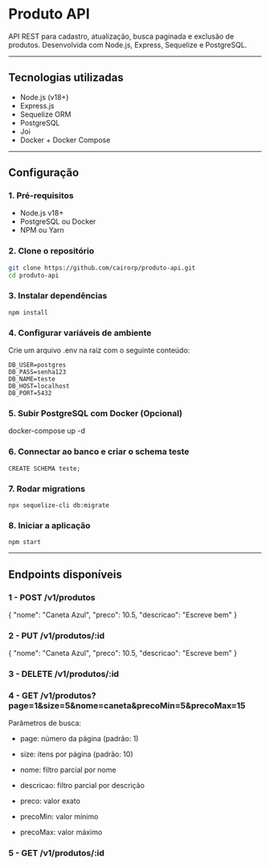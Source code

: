 # Produto API

API REST para cadastro, atualização, busca paginada e exclusão de produtos. Desenvolvida com Node.js, Express, Sequelize e PostgreSQL.

---

## Tecnologias utilizadas

- Node.js (v18+)
- Express.js
- Sequelize ORM
- PostgreSQL
- Joi
- Docker + Docker Compose

---

## Configuração

### 1. Pré-requisitos

- Node.js v18+
- PostgreSQL ou Docker
- NPM ou Yarn

### 2. Clone o repositório

```bash
git clone https://github.com/cairorp/produto-api.git
cd produto-api
```

### 3. Instalar dependências

```
npm install
```

### 4. Configurar variáveis de ambiente

Crie um arquivo .env na raiz com o seguinte conteúdo:

```
DB_USER=postgres
DB_PASS=senha123
DB_NAME=teste
DB_HOST=localhost
DB_PORT=5432
```

### 5. Subir PostgreSQL com Docker (Opcional)

docker-compose up -d

### 6. Connectar ao banco e criar o schema teste

```
CREATE SCHEMA teste;
```

### 7. Rodar migrations

```
npx sequelize-cli db:migrate
```

### 8. Iniciar a aplicação

```
npm start
```

---

## Endpoints disponíveis

### 1 - POST /v1/produtos

{
  "nome": "Caneta Azul",
  "preco": 10.5,
  "descricao": "Escreve bem"
}

### 2 - PUT /v1/produtos/:id

{
  "nome": "Caneta Azul",
  "preco": 10.5,
  "descricao": "Escreve bem"
}

### 3 - DELETE /v1/produtos/:id

### 4 - GET /v1/produtos?page=1&size=5&nome=caneta&precoMin=5&precoMax=15

Parâmetros de busca:
- page: número da página (padrão: 1)

- size: itens por página (padrão: 10)

- nome: filtro parcial por nome

- descricao: filtro parcial por descrição

- preco: valor exato

- precoMin: valor mínimo

- precoMax: valor máximo

### 5 - GET /v1/produtos/:id
